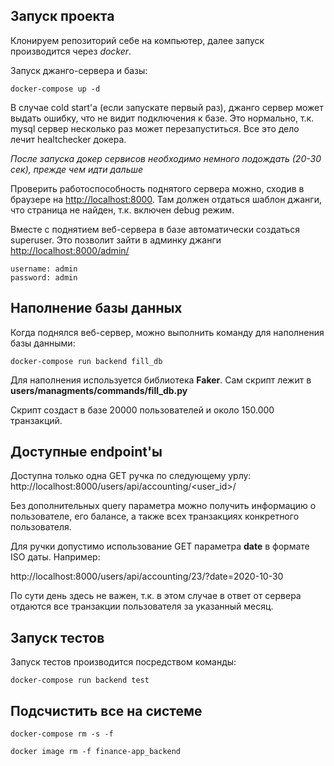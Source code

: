## Запуск проекта

Клонируем репозиторий себе на компьютер, далее запуск производится через *docker*.

Запуск джанго-сервера и базы:

```shell
docker-compose up -d
```

В случае cold start'а (если запускате первый раз), джанго сервер может выдать ошибку,
что не видит подключения к базе. Это нормально, т.к. mysql сервер несколько раз
может перезапуститься. Все это дело лечит healtchecker докера.

*После запуска докер сервисов необходимо
немного подождать (20-30 сек), прежде чем идти дальше*

Проверить работоспособность поднятого сервера можно,
сходив в браузере на [http://localhost:8000](http://localhost:8000/).
Там должен отдаться шаблон джанги, что страница не найден, т.к. включен debug режим.

Вместе с поднятием веб-сервера в базе автоматически создаться superuser. Это позволит зайти в
админку джанги [http://localhost:8000/admin/](http://localhost:8000/admin/)

```text
username: admin
password: admin
```

## Наполнение базы данных

Когда поднялся веб-сервер, можно выполнить команду для наполнения базы данными:
```shell
docker-compose run backend fill_db
```

Для наполнения используется библиотека **Faker**. Сам скрипт лежит в
**users/managments/commands/fill_db.py**

Скрипт создаст в базе 20000 пользователей и около 150.000 транзакций.

## Доступные endpoint'ы

Доступна только одна GET ручка по следующему урлу:
http://localhost:8000/users/api/accounting/<user_id>/

Без дополнительных query параметра можно получить информацию о пользователе, его балансе, а также всех транзакциях конкретного пользователя.

Для ручки допустимо использование GET параметра **date** в формате ISO даты. Например:

http://localhost:8000/users/api/accounting/23/?date=2020-10-30

По сути день здесь не важен, т.к. в этом случае в ответ от сервера отдаются все транзакции пользователя за указанный месяц.

## Запуск тестов

Запуск тестов производится посредством команды:
```shell
docker-compose run backend test
```


## Подсчистить все на системе
```shell
docker-compose rm -s -f
```
```shell
docker image rm -f finance-app_backend
```
